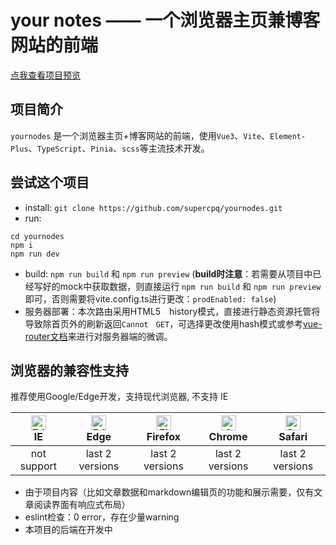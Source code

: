 # your notes —— 一个浏览器主页兼博客网站的前端

[点我查看项目预览](https://supercpq.top/)
## 项目简介

`yournodes` 是一个浏览器主页+博客网站的前端，使用`Vue3`、`Vite`、`Element-Plus`、`TypeScript`、`Pinia`、`scss`等主流技术开发。
## 尝试这个项目

- install: `git clone https://github.com/supercpq/yournodes.git`
- run:
```
cd yournodes
npm i
npm run dev
```
- build: `npm run build` 和 `npm run preview`
(**build时注意**：若需要从项目中已经写好的mock中获取数据，则直接运行 `npm run build` 和 `npm run preview`即可，否则需要将vite.config.ts进行更改：`prodEnabled: false`)
- 服务器部署：本次路由采用HTML5　history模式，直接进行静态资源托管将导致除首页外的刷新返回`Cannot　GET`，可选择更改使用hash模式或参考[vue-router文档](https://router.vuejs.org/zh/guide/essentials/history-mode.html)来进行对服务器端的微调。

## 浏览器的兼容性支持
推荐使用Google/Edge开发，支持现代浏览器, 不支持 IE

| [<img src="https://raw.githubusercontent.com/alrra/browser-logos/master/src/edge/edge_48x48.png" alt=" Edge" width="24px" height="24px" />](http://godban.github.io/browsers-support-badges/)</br>IE | [<img src="https://raw.githubusercontent.com/alrra/browser-logos/master/src/edge/edge_48x48.png" alt=" Edge" width="24px" height="24px" />](http://godban.github.io/browsers-support-badges/)</br>Edge | [<img src="https://raw.githubusercontent.com/alrra/browser-logos/master/src/firefox/firefox_48x48.png" alt="Firefox" width="24px" height="24px" />](http://godban.github.io/browsers-support-badges/)</br>Firefox | [<img src="https://raw.githubusercontent.com/alrra/browser-logos/master/src/chrome/chrome_48x48.png" alt="Chrome" width="24px" height="24px" />](http://godban.github.io/browsers-support-badges/)</br>Chrome | [<img src="https://raw.githubusercontent.com/alrra/browser-logos/master/src/safari/safari_48x48.png" alt="Safari" width="24px" height="24px" />](http://godban.github.io/browsers-support-badges/)</br>Safari |
| :------: | :----: | :-----: | :------: | :-----: |
|     not support    |    last 2 versions    |     last 2 versions    |    last 2 versions     |     last 2 versions    |

- 由于项目内容（比如文章数据和markdown编辑页的功能和展示需要，仅有文章阅读界面有响应式布局）
- eslint检查：0 error，存在少量warning
- 本项目的后端在开发中
